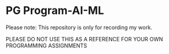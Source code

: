 # PG Program-AI-ML
 
Please note: This repository is only for recording my work.

PLEASE DO NOT USE THIS AS A REFERENCE FOR YOUR OWN PROGRAMMING ASSIGNMENTS
